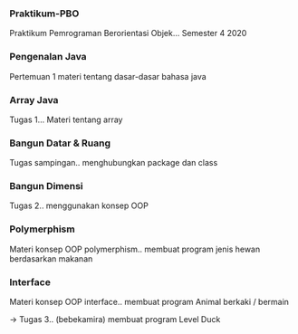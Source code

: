 ### Praktikum-PBO

Praktikum Pemrograman Berorientasi Objek... Semester 4 2020

### Pengenalan Java

Pertemuan 1 materi tentang dasar-dasar bahasa java

### Array Java

Tugas 1... Materi tentang array

### Bangun Datar & Ruang

Tugas sampingan.. menghubungkan package dan class

### Bangun Dimensi

Tugas 2.. menggunakan konsep OOP

### Polymerphism

Materi konsep OOP polymerphism.. membuat program jenis hewan berdasarkan makanan

### Interface

Materi konsep OOP interface.. membuat program Animal berkaki / bermain

-> Tugas 3.. (bebekamira) membuat program Level Duck
